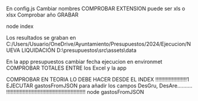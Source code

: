 En config.js
Cambiar nombres
COMPROBAR EXTENSION puede ser xls o xlsx
Comprobar año
GRABAR


node index


Los resultados se graban en 
C:/Users/Usuario/OneDrive/Ayuntamiento/Presupuestos/2024/Ejecucion/NUEVA LIQUIDACIÓN
D:\presupuestos\src\assets\data


En la app presupuestos cambiar fecha ejecucion en environmet
COMPROBAR TOTALES ENTRE los Excel y la app


COMPROBAR EN TEORIA LO DEBE HACER DESDE EL INDEX
!!!!!!!!!!!!!!!!!!!!!1  EJECUTAR gastosFromJSON  para añadir los campos DesGru, DesAre.......... !!!!!!!!!!!!!!!!!!!!!!!!!!!!!!!!!!!!!!!!!!!!!!!!!!!!!
node gastosFromJSON
